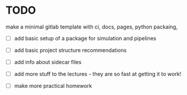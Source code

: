 # TODO

make a minimal gitlab template with ci, docs, pages, python packaing,

- [ ] add basic setup of a package for simulation and pipelines
- [ ] add basic project structure recommendations
- [ ] add info about sidecar files
- [ ] add more stuff to the lectures - they are so fast at getting it to work!
- [ ] make more practical homework

